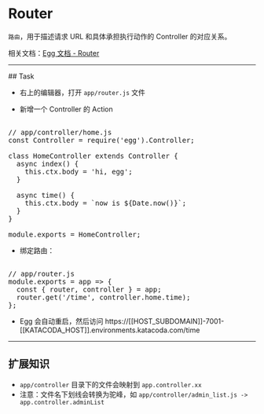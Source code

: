 # Router

`路由`，用于描述请求 URL 和具体承担执行动作的 Controller 的对应关系。

相关文档：[Egg 文档 - Router](https://eggjs.app/zh-cn/basics/router.html)

---

## Task

- 右上的编辑器，打开 `app/router.js` 文件

- 新增一个 Controller 的 Action

<pre class="file" data-filename="app.js" data-target="replace">

// app/controller/home.js
const Controller = require('egg').Controller;

class HomeController extends Controller {
  async index() {
    this.ctx.body = 'hi, egg';
  }

  async time() {
    this.ctx.body = `now is ${Date.now()}`;
  }
}

module.exports = HomeController;
</pre>

- 绑定路由：

<pre class="file" data-filename="app.js" data-target="replace">

// app/router.js
module.exports = app => {
  const { router, controller } = app;
  router.get('/time', controller.home.time);
};
</pre>

- Egg 会自动重启，然后访问 https://[[HOST_SUBDOMAIN]]-7001-[[KATACODA_HOST]].environments.katacoda.com/time

---

## 扩展知识

- `app/controller` 目录下的文件会映射到 `app.controller.xx`
- 注意：文件名下划线会转换为驼峰，如 `app/controller/admin_list.js -> app.controller.adminList`